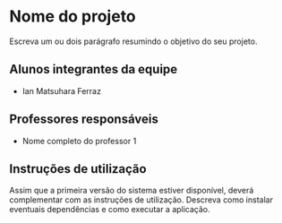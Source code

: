 # Nome do projeto
Escreva um ou dois  parágrafo resumindo o objetivo do seu projeto.

## Alunos integrantes da equipe

* Ian Matsuhara Ferraz


## Professores responsáveis

* Nome completo do professor 1

## Instruções de utilização

Assim que a primeira versão do sistema estiver disponível, deverá complementar com as instruções de utilização. Descreva como instalar eventuais dependências e como executar a aplicação.

